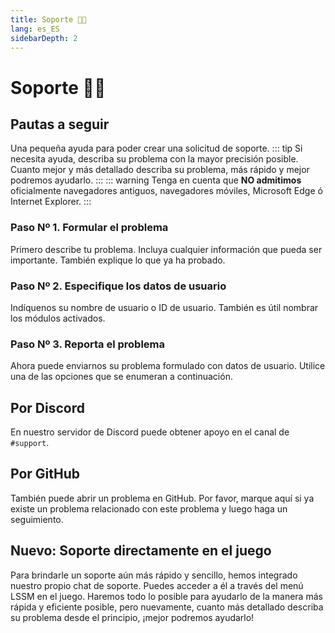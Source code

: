```yaml
---
title: Soporte 👨‍💻
lang: es_ES
sidebarDepth: 2
---
```


# Soporte 👨‍💻

## Pautas a seguir
Una pequeña ayuda para poder crear una solicitud de soporte.
::: tip
Si necesita ayuda, describa su problema con la mayor precisión posible. Cuanto mejor y más detallado describa su problema, más rápido y mejor podremos ayudarlo.
:::
::: warning
Tenga en cuenta que **NO admitimos** oficialmente navegadores antiguos, navegadores móviles, Microsoft Edge ó Internet Explorer.
:::

### Paso Nº 1. Formular el problema
Primero describe tu problema. Incluya cualquier información que pueda ser importante. También explique lo que ya ha probado.

### Paso Nº 2. Especifique los datos de usuario
Indíquenos su nombre de usuario o ID de usuario. También es útil nombrar los módulos activados.

### Paso Nº 3. Reporta el problema
Ahora puede enviarnos su problema formulado con datos de usuario. Utilice una de las opciones que se enumeran a continuación.

## Por Discord
En nuestro servidor de <a :href="$themeConfig.variables.discord" target="_blank">Discord</a> puede obtener apoyo en el canal de <a :href="$themeConfig.variables.discord_support" target="_blank">`#support`</a>.

## Por GitHub
También puede abrir un problema en <a :href="$themeConfig.variables.github + '/issues'" target="_blank">GitHub</a>. Por favor, marque aquí si ya existe un problema relacionado con este problema y luego haga un seguimiento.

## Nuevo: Soporte directamente en el juego
Para brindarle un soporte aún más rápido y sencillo, hemos integrado nuestro propio chat de soporte. Puedes acceder a él a través del menú LSSM en el juego. Haremos todo lo posible para ayudarlo de la manera más rápida y eficiente posible, pero nuevamente, cuanto más detallado describa su problema desde el principio, ¡mejor podremos ayudarlo!
